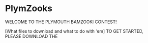 # PlymZooks
WELCOME TO THE PLYMOUTH BAMZOOKI CONTEST!

[What files to download and what to do with 'em]
TO GET STARTED, PLEASE DOWNLOAD THE 
